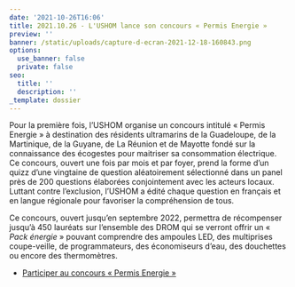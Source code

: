 ```yaml
---
date: '2021-10-26T16:06'
title: 2021.10.26 - L'USHOM lance son concours « Permis Energie »
preview: ''
banner: /static/uploads/capture-d-ecran-2021-12-18-160843.png
options:
  use_banner: false
  private: false
seo:
  title: ''
  description: ''
_template: dossier
---
```


Pour la première fois, l’USHOM organise un concours intitulé « Permis Energie » à destination des résidents ultramarins de la Guadeloupe, de la Martinique, de la Guyane, de La Réunion et de Mayotte fondé sur la connaissance des écogestes pour maitriser sa consommation électrique. Ce concours, ouvert une fois par mois et par foyer, prend la forme d’un quizz d’une vingtaine de question aléatoirement sélectionné dans un panel près de 200 questions élaborées conjointement avec les acteurs locaux. Luttant contre l’exclusion, l’USHOM a édité chaque question en français et en langue régionale pour favoriser la compréhension de tous.

Ce concours, ouvert jusqu’en septembre 2022, permettra de récompenser jusqu’à 450 lauréats sur l’ensemble des DROM qui se verront offrir un « _Pack énergie_ » pouvant comprendre des ampoules LED, des multiprises coupe-veille, de programmateurs, des économiseurs d’eau, des douchettes ou encore des thermomètres.

* [Participer au concours « Permis Energie »](https://ecco-dom.lmsmoocintouch.com/login?next=/dashboard)
